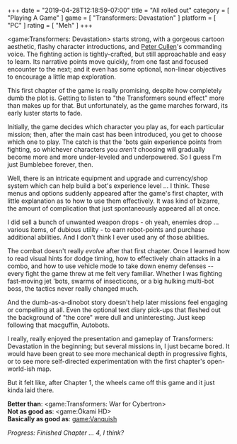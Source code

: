 +++
date = "2019-04-28T12:18:59-07:00"
title = "All rolled out"
category = [ "Playing A Game" ]
game = [ "Transformers: Devastation" ]
platform = [ "PC" ]
rating = [ "Meh" ]
+++

<game:Transformers: Devastation> starts strong, with a gorgeous cartoon aesthetic, flashy character introductions, and <a href="https://www.imdb.com/name/nm0191520">Peter Cullen</a>'s commanding voice.  The fighting action is tightly-crafted, but still approachable and easy to learn.  Its narrative points move quickly, from one fast and focused encounter to the next; and it even has some optional, non-linear objectives to encourage a little map exploration.

This first chapter of the game is really promising, despite how completely dumb the plot is.  Getting to listen to "the Transformers sound effect" more than makes up for that.  But unfortunately, as the game marches forward, its early luster starts to fade.

Initially, the game decides which character you play as, for each particular mission; then, after the main cast has been introduced, you get to choose which one to play.  The catch is that the 'bots gain experience points from fighting, so whichever characters you <i>aren't</i> choosing will gradually become more and more under-leveled and underpowered.  So I guess I'm just Bumblebee forever, then.

Well, there is an intricate equipment and upgrade and currency/shop system which can help build a bot's experience level ... I think.  These menus and options suddenly appeared after the game's first chapter, with little explanation as to how to use them effectively.  It was kind of bizarre, the amount of complication that just spontaneously appeared all at once.

I did sell a bunch of unwanted weapon drops - oh yeah, enemies drop ... various items, of dubious utility - to earn robot-points and purchase additional abilities.  And I don't think I ever used any of those abilities.

The combat doesn't really <i>evolve</i> after that first chapter.  Once I learned how to read visual hints for dodge timing, how to effectively chain attacks in a combo, and how to use vehicle mode to take down enemy defenses -- every fight the game threw at me felt very familiar.  Whether I was fighting fast-moving jet 'bots, swarms of insecticons, or a big hulking multi-bot boss, the tactics never really changed much.

And the dumb-as-a-dinobot story doesn't help later missions feel engaging or compelling at all.  Even the optional text diary pick-ups that fleshed out the background of "the core" were dull and uninteresting.  Just keep following that macguffin, Autobots.

I really, really enjoyed the presentation and gameplay of Transformers: Devastation in the beginning; but several missions in, I just became bored.  It would have been great to see more mechanical depth in progressive fights, or to see more self-directed experimentation with the first chapter's open-world-ish map.

But it felt like, after Chapter 1, the wheels came off this game and it just kinda laid there.

<b>Better than</b>: <game:Transformers: War for Cybertron>  
<b>Not as good as</b>: <game:Ōkami HD>  
<b>Basically as good as</b>: <game:Vanquish>

<i>Progress: Finished Chapter ... 4, I think?</i>
